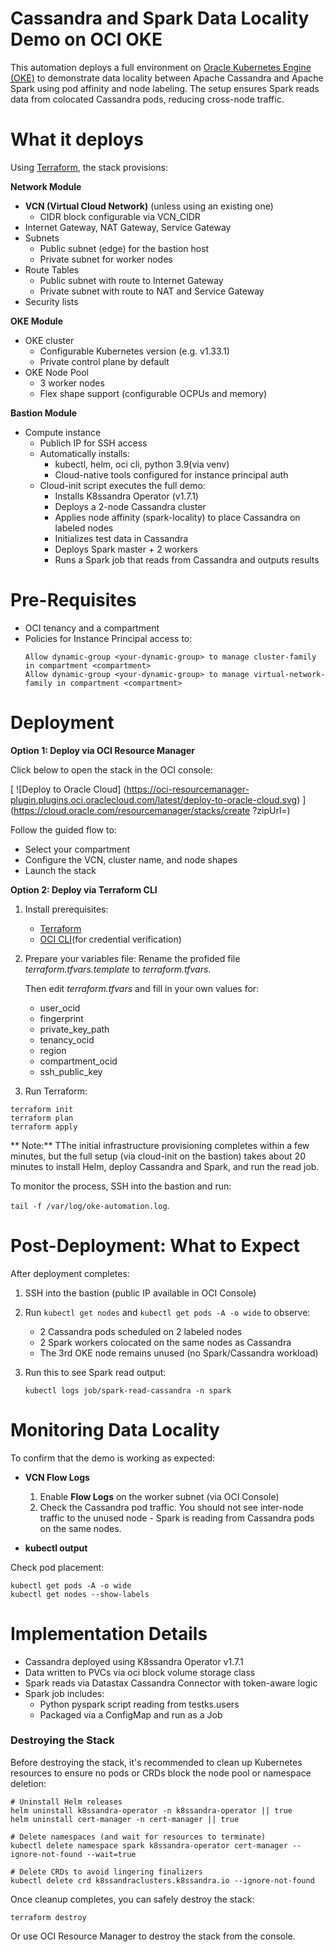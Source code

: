 # Cassandra and Spark Data Locality Demo on OCI OKE

This automation deploys a full environment on [Oracle Kubernetes Engine (OKE)](https://docs.oracle.com/en-us/iaas/Content/ContEng/Concepts/contengoverview.htm) to demonstrate data locality between Apache Cassandra and Apache Spark using pod affinity and node labeling. The setup ensures Spark reads data from colocated Cassandra pods, reducing cross-node traffic.

# What it deploys

Using [Terraform](https://www.terraform.io/), the stack provisions:

**Network Module**

* **VCN (Virtual Cloud Network)** (unless using an existing one)
  * CIDR block configurable via VCN_CIDR
* Internet Gateway, NAT Gateway, Service Gateway
* Subnets
  * Public subnet (edge) for the bastion host
  * Private subnet for worker nodes
* Route Tables
  * Public subnet with route to Internet Gateway
  * Private subnet with route to NAT and Service Gateway
* Security lists

**OKE Module**

* OKE cluster
  * Configurable Kubernetes version (e.g. v1.33.1)
  * Private control plane by default
* OKE Node Pool
  * 3 worker nodes
  * Flex shape support (configurable OCPUs and memory)

**Bastion Module**

* Compute instance
  * Publich IP for SSH access
  * Automatically installs:
    * kubectl, helm, oci cli, python 3.9(via venv)
    * Cloud-native tools configured for instance principal auth
  * Cloud-init script executes the full demo:
    * Installs K8ssandra Operator (v1.7.1)
    * Deploys a 2-node Cassandra cluster
    * Applies node affinity (spark-locality) to place Cassandra on labeled nodes
    * Initializes test data in Cassandra
    * Deploys Spark master + 2 workers
    * Runs a Spark job that reads from Cassandra and outputs results

# Pre-Requisites

* OCI tenancy and a compartment
* Policies for Instance Principal access to:
    ```
    Allow dynamic-group <your-dynamic-group> to manage cluster-family in compartment <compartment>
    Allow dynamic-group <your-dynamic-group> to manage virtual-network-family in compartment <compartment>
    ```

# Deployment

**Option 1: Deploy via OCI Resource Manager**

Click below to open the stack in the OCI console:

[
![Deploy to Oracle Cloud]
(https://oci-resourcemanager-plugin.plugins.oci.oraclecloud.com/latest/deploy-to-oracle-cloud.svg)
]
(https://cloud.oracle.com/resourcemanager/stacks/create
?zipUrl=<package-url>)

Follow the guided flow to:
* Select your compartment
* Configure the VCN, cluster name, and node shapes
* Launch the stack

**Option 2: Deploy via Terraform CLI**

1. Install prerequisites:
    * [Terraform](https://developer.hashicorp.com/terraform/downloads)
    * [OCI CLI](https://docs.oracle.com/en-us/iaas/Content/API/SDKDocs/cliinstall.htm)(for credential verification)
2. Prepare your variables file:
    Rename the profided file *terraform.tfvars.template* to *terraform.tfvars*.

    Then edit *terraform.tfvars* and fill in your own values for:
    * user_ocid
    * fingerprint
    * private_key_path
    * tenancy_ocid 
    * region
    * compartment_ocid
    * ssh_public_key

3. Run Terraform:

```
terraform init
terraform plan
terraform apply
```

** Note:** TThe initial infrastructure provisioning completes within a few minutes, but the full setup (via cloud-init on the bastion) takes about 20 minutes to install Helm, deploy Cassandra and Spark, and run the read job.

To monitor the process, SSH into the bastion and run:

`tail -f /var/log/oke-automation.log`.

# Post-Deployment: What to Expect

After deployment completes:

1. SSH into the bastion (public IP available in OCI Console)

2. Run `kubectl get nodes` and `kubectl get pods -A -o wide` to observe:

    * 2 Cassandra pods scheduled on 2 labeled nodes
    * 2 Spark workers colocated on the same nodes as Cassandra
    * The 3rd OKE node remains unused (no Spark/Cassandra workload)

3. Run this to see Spark read output:

    `kubectl logs job/spark-read-cassandra -n spark`

# Monitoring Data Locality

To confirm that the demo is working as expected:

* **VCN Flow Logs**
    1. Enable **Flow Logs** on the worker subnet (via OCI Console)
    2. Check the Cassandra pod traffic. You should not see inter-node traffic to the unused node - Spark is reading from Cassandra pods on the same nodes.

* **kubectl output**

Check pod placement:

```
kubectl get pods -A -o wide
kubectl get nodes --show-labels
```

# Implementation Details

* Cassandra deployed using K8ssandra Operator v1.7.1
* Data written to PVCs via oci block volume storage class
* Spark reads via Datastax Cassandra Connector with token-aware logic
* Spark job includes:
    * Python pyspark script reading from testks.users
    * Packaged via a ConfigMap and run as a Job

### Destroying the Stack

Before destroying the stack, it's recommended to clean up Kubernetes resources to ensure no pods or CRDs block the node pool or namespace deletion:

```
# Uninstall Helm releases
helm uninstall k8ssandra-operator -n k8ssandra-operator || true
helm uninstall cert-manager -n cert-manager || true

# Delete namespaces (and wait for resources to terminate)
kubectl delete namespace spark k8ssandra-operator cert-manager --ignore-not-found --wait=true

# Delete CRDs to avoid lingering finalizers
kubectl delete crd k8ssandraclusters.k8ssandra.io --ignore-not-found

```

Once cleanup completes, you can safely destroy the stack:

```
terraform destroy
```

Or use OCI Resource Manager to destroy the stack from the console.


